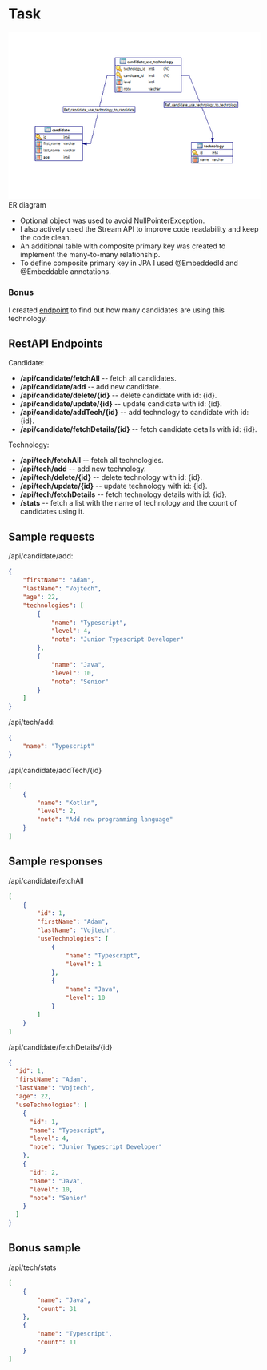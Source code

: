 # Task

![ER diagram](/diagram/erd.png)\
ER diagram

- Optional object was used to avoid NullPointerException. 
- I also actively used the Stream API to improve code readability and keep the code clean. 
- An additional table with composite primary key was created to implement the many-to-many relationship. 
- To define composite primary key in JPA I used @EmbeddedId and @Embeddable annotations.

### Bonus
I created [endpoint](#bonus-sample) to find out how many candidates are using this technology.

## RestAPI Endpoints
Candidate:
- **/api/candidate/fetchAll** -- fetch all candidates.
- **/api/candidate/add** -- add new candidate.
- **/api/candidate/delete/{id}** -- delete candidate with id: {id}.
- **/api/candidate/update/{id}** -- update candidate with id: {id}.
- **/api/candidate/addTech/{id}** -- add technology to candidate with id: {id}.
- **/api/candidate/fetchDetails/{id}** -- fetch candidate details with id: {id}.

Technology:
- **/api/tech/fetchAll** -- fetch all technologies.
- **/api/tech/add** -- add new technology.
- **/api/tech/delete/{id}** -- delete technology with id: {id}.
- **/api/tech/update/{id}** -- update technology with id: {id}.
- **/api/tech/fetchDetails** -- fetch technology details with id: {id}.
- **/stats** -- fetch a list with the name of technology and the count of candidates using it.

## Sample requests
/api/candidate/add:
```json
{
    "firstName": "Adam",
    "lastName": "Vojtech",
    "age": 22,
    "technologies": [
        {
            "name": "Typescript",
            "level": 4,
            "note": "Junior Typescript Developer"
        },
        {
            "name": "Java",
            "level": 10,
            "note": "Senior"
        }
    ]
}
```
/api/tech/add:
```json
{
    "name": "Typescript"
}
```
/api/candidate/addTech/{id}
```json
[
    {
        "name": "Kotlin",
        "level": 2,
        "note": "Add new programming language"
    }
]
```
## Sample responses
/api/candidate/fetchAll
```json
[
    {
        "id": 1,
        "firstName": "Adam",
        "lastName": "Vojtech",
        "useTechnologies": [
            {
                "name": "Typescript",
                "level": 1
            },
            {
                "name": "Java",
                "level": 10
            }
        ]
    }
]
```
/api/candidate/fetchDetails/{id}
```json
{
  "id": 1,
  "firstName": "Adam",
  "lastName": "Vojtech",
  "age": 22,
  "useTechnologies": [
    {
      "id": 1,
      "name": "Typescript",
      "level": 4,
      "note": "Junior Typescript Developer"
    },
    {
      "id": 2,
      "name": "Java",
      "level": 10,
      "note": "Senior"
    }
  ]
}
```
## Bonus sample
/api/tech/stats
```json
[
    {
        "name": "Java",
        "count": 31
    },
    {
        "name": "Typescript",
        "count": 11
    }
]
```